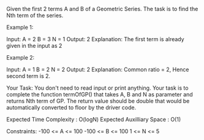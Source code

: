 Given the first 2 terms A and B of a Geometric Series. The task is to find the Nth term of the series.

Example 1:

Input:
A = 2 
B = 3
N = 1
Output: 2
Explanation: The first term is already
given in the input as 2

Example 2:

Input:
A = 1
B = 2
N = 2
Output: 2
Explanation: Common ratio = 2,
Hence second term is 2.

Your Task:
You don't need to read input or print anything. Your task is to complete the function termOfGP() that takes A, B and N as parameter and returns Nth term of GP. The return value should be double that would be automatically converted to floor by the driver code.

Expected Time Complexity : O(logN)
Expected Auxilliary Space : O(1)

Constraints:
-100 <= A <= 100
-100 <= B <= 100
1 <= N <= 5
